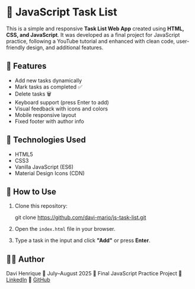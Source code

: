 # 📝 JavaScript Task List

This is a simple and responsive **Task List Web App** created using **HTML, CSS, and JavaScript**. 
It was developed as a final project for JavaScript practice, following a YouTube tutorial and enhanced with clean code, user-friendly design, and additional features.

## 📌 Features

- Add new tasks dynamically
- Mark tasks as completed ✅
- Delete tasks 🗑️
- Keyboard support (press Enter to add)
- Visual feedback with icons and colors
- Mobile responsive layout
- Fixed footer with author info

## 🧠 Technologies Used

- HTML5
- CSS3
- Vanilla JavaScript (ES6)
- Material Design Icons (CDN)

## 🧪 How to Use

1. Clone this repository:
   
   git clone https://github.com/davi-mario/js-task-list.git

2. Open the `index.html` file in your browser.

3. Type a task in the input and click **"Add"** or press **Enter**.

## 👨‍💻 Author

Davi Henrique
📅 July–August 2025
🎯 Final JavaScript Practice Project
🔗 [LinkedIn](https://www.linkedin.com/in/davi-henrique-58567017/)
🔗 [GitHub](https://github.com/davi-mario)

